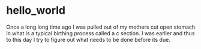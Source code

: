 # hello_world
Once a long long time ago I was pulled out of my mothers cut open stomach in what is a typical birthing process called a c section.  I was earlier and thus to this day I try to figure out what needs to be done before its due.
